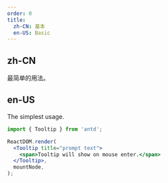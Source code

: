 ```yaml
---
order: 0
title:
  zh-CN: 基本
  en-US: Basic
---
```


## zh-CN

最简单的用法。

## en-US

The simplest usage.

```jsx
import { Tooltip } from 'antd';

ReactDOM.render(
  <Tooltip title="prompt text">
    <span>Tooltip will show on mouse enter.</span>
  </Tooltip>,
  mountNode,
);
```
